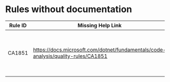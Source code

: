 # Rules without documentation

Rule ID | Missing Help Link | Title |
--------|-------------------|-------|
CA1851 | <https://docs.microsoft.com/dotnet/fundamentals/code-analysis/quality-rules/CA1851> | Use 'Clear' instead of 'Fill' with default value |

